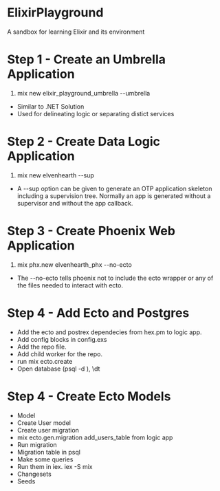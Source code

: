 # ElixirPlayground
A sandbox for learning Elixir and its environment

# Step 1 - Create an Umbrella Application
1. mix new elixir_playground_umbrella --umbrella
  * Similar to .NET Solution
  * Used for delineating logic or separating distict services

# Step 2 - Create Data Logic Application
1. mix new elvenhearth --sup
  * A --sup option can be given to generate an OTP application skeleton including a supervision tree. Normally an app is generated without a supervisor and without the app callback.

# Step 3 - Create Phoenix Web Application
1. mix phx.new elvenhearth_phx --no-ecto
  * The --no-ecto tells phoenix not to include the ecto wrapper or any of the files needed to interact with ecto.

# Step 4 - Add Ecto and Postgres
  * Add the ecto and postrex dependecies from hex.pm to logic app.
  * Add config blocks in config.exs
  * Add the repo file.
  * Add child worker for the repo.
  * run mix ecto.create
  * Open database (psql -d <db>), \dt

# Step 4 - Create Ecto Models
  * Model
  * Create User model
  * Create user migration
  * mix ecto.gen.migration add_users_table from logic app
  * Run migration
  * Migration table in psql
  * Make some queries
  * Run them in iex. iex -S mix
  * Changesets
  * Seeds

